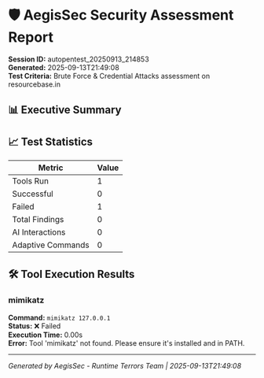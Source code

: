 # 🛡️ AegisSec Security Assessment Report

**Session ID:** autopentest_20250913_214853  
**Generated:** 2025-09-13T21:49:08  
**Test Criteria:** Brute Force & Credential Attacks assessment on resourcebase.in

## 📊 Executive Summary



## 📈 Test Statistics

| Metric | Value |
|--------|-------|
| Tools Run | 1 |
| Successful | 0 |
| Failed | 1 |
| Total Findings | 0 |
| AI Interactions | 0 |
| Adaptive Commands | 0 |



## 🛠️ Tool Execution Results


### mimikatz

**Command:** `mimikatz 127.0.0.1`  
**Status:** ❌ Failed  
**Execution Time:** 0.00s  
**Error:** Tool 'mimikatz' not found. Please ensure it's installed and in PATH.

---


*Generated by AegisSec - Runtime Terrors Team | 2025-09-13T21:49:08*